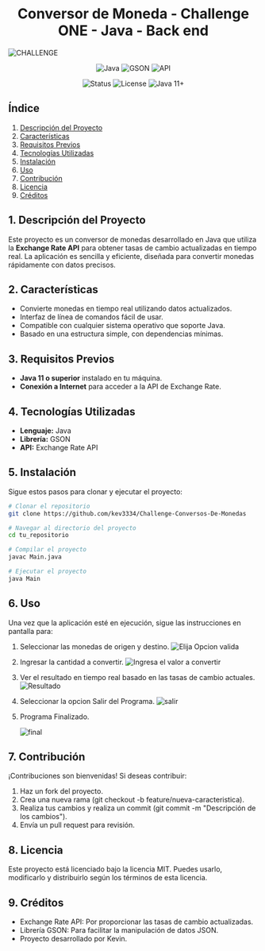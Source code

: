 <h1 align="center"> Conversor de Moneda - Challenge ONE - Java - Back end </h1>

![CHALLENGE](https://github.com/user-attachments/assets/a0303567-7bbb-4dec-ac3f-2fd2c60f4b65)

<div align="center">

  ![Java](https://img.shields.io/badge/Java-ED8B00?style=for-the-badge&logo=java&logoColor=white)  ![GSON](https://img.shields.io/badge/Library-GSON-00897B?style=for-the-badge)  ![API](https://img.shields.io/badge/API-Java%20Exchange%20Rate-007ACC?style=for-the-badge&logo=api&logoColor=white) 
</div>

<div align="center">

  ![Status](https://img.shields.io/badge/Status-Completed-brightgreen?style=for-the-badge)  ![License](https://img.shields.io/badge/License-MIT-blue?style=for-the-badge)  ![Java 11+](https://img.shields.io/badge/Java-11%2B-important?style=for-the-badge) 
</div>

## Índice  
1. [Descripción del Proyecto](#descripción-del-proyecto)  
2. [Características](##Características)  
3. [Requisitos Previos](#requisitos-previos)  
4. [Tecnologías Utilizadas](#tecnologías-utilizadas)  
5. [Instalación](#instalación)  
6. [Uso](#uso)  
7. [Contribución](#contribución)  
8. [Licencia](#licencia)
9. [Créditos](#créditos)



## 1. Descripción del Proyecto  
Este proyecto es un conversor de monedas desarrollado en Java que utiliza la **Exchange Rate API** para obtener tasas de cambio actualizadas en tiempo real. La aplicación es sencilla y eficiente, diseñada para convertir monedas rápidamente con datos precisos.  

## 2. Características  
- Convierte monedas en tiempo real utilizando datos actualizados.  
- Interfaz de línea de comandos fácil de usar.  
- Compatible con cualquier sistema operativo que soporte Java.  
- Basado en una estructura simple, con dependencias mínimas.  

## 3. Requisitos Previos  
- **Java 11 o superior** instalado en tu máquina.  
- **Conexión a Internet** para acceder a la API de Exchange Rate.  

## 4. Tecnologías Utilizadas  
- **Lenguaje:** Java  
- **Librería:** GSON  
- **API:** Exchange Rate API  

## 5. Instalación  
Sigue estos pasos para clonar y ejecutar el proyecto:  
```bash  
# Clonar el repositorio
git clone https://github.com/kev3334/Challenge-Conversos-De-Monedas

# Navegar al directorio del proyecto
cd tu_repositorio  

# Compilar el proyecto
javac Main.java  

# Ejecutar el proyecto
java Main  
```
## 6. Uso
Una vez que la aplicación esté en ejecución, sigue las instrucciones en pantalla para:


  1. Seleccionar las monedas de origen y destino. ![Elija Opcion valida](https://github.com/user-attachments/assets/4573c04d-45ce-4b21-86cf-a6bfdffceb55)
  2. Ingresar la cantidad a convertir. ![Ingresa el valor a convertir](https://github.com/user-attachments/assets/2aad51f1-4d4e-47a3-a5c0-bf464fb5cb2e)
  3. Ver el resultado en tiempo real basado en las tasas de cambio actuales. ![Resultado](https://github.com/user-attachments/assets/f7a2d9d5-e5c1-45cd-8cf7-33c9054728a0)
  4. Seleccionar la opcion Salir del Programa. ![salir](https://github.com/user-attachments/assets/77eb1072-7b61-4bfe-90ad-be4b398dcfcd)
  5. Programa Finalizado.
   
     ![final](https://github.com/user-attachments/assets/615dad35-f110-41c1-8889-335506d517b8)


## 7. Contribución
¡Contribuciones son bienvenidas!
Si deseas contribuir:

  1. Haz un fork del proyecto.
  2. Crea una nueva rama (git checkout -b feature/nueva-caracteristica).
  3. Realiza tus cambios y realiza un commit (git commit -m "Descripción de los cambios").
  4. Envía un pull request para revisión.

## 8. Licencia
Este proyecto está licenciado bajo la licencia MIT. Puedes usarlo, modificarlo y distribuirlo según los términos de esta licencia.

## 9. Créditos
  - Exchange Rate API: Por proporcionar las tasas de cambio actualizadas.
  - Librería GSON: Para facilitar la manipulación de datos JSON.
  - Proyecto desarrollado por Kevin.


